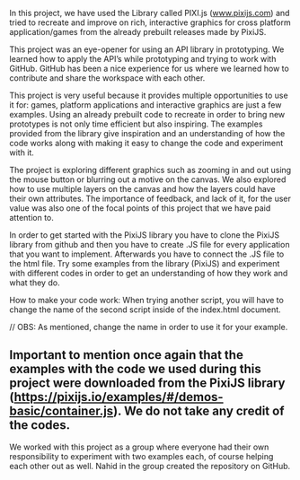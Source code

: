 In this project, we have used the Library called PIXI.js (www.pixijs.com) and tried to recreate and improve on rich, 
interactive graphics for cross platform application/games from the already prebuilt releases made by PixiJS.   

This project was an eye-opener for using an API library in prototyping. 
We learned how to apply the API’s while prototyping and trying to work with GitHub. 
GitHub has been a nice experience for us where we learned how to contribute and share the workspace with each other. 

This project is very useful because it provides multiple opportunities to use it for: games, 
platform applications and interactive graphics are just a few examples. Using an already prebuilt 
code to recreate in order to bring new prototypes is not only time efficient but also inspiring. 
The examples provided from the library give inspiration and an understanding of how the code works 
along with making it easy to change the code and experiment with it. 

The project is exploring different graphics such as zooming in and out using the mouse button or blurring out 
a motive on the canvas. We also explored how to use multiple layers on the canvas and how the layers 
could have their own attributes. The importance of feedback, and lack of it, for the user value was also one of the focal points 
of this project that we have paid attention to.

In order to get started with the PixiJS library you have to clone the PixiJS library from github and then you have to create
.JS file for every application that you want to implement. Afterwards you have to connect the .JS file to the html file. 
Try some examples from the library (PixiJS) and experiment with different codes in order to get an understanding
of how they work and what they do. 

How to make your code work:
When trying another script, you will have to change the name of the second script inside of the index.html document.

<!doctype html>

<html>
<head>
<meta charset="utf-8">
<title>Hello World</title>
</head>
<body>
<script src="pixi.min.js"></script>
<script src="Container.js"></script>    // OBS: As mentioned, change the name in order to use it for your example. 


<script type="text/javascript">
   let type="WebGL"
   if(!PIXI.utils.isWebGLSupported()){
   type = "canvas"
   }
  
   PIXI.utils.sayHello (type)
   let app = new PIXI.Application({width:800, height 800});
 </script>
 </body>
 </html>



## Important to mention once again that the examples with the code we used during this project were downloaded from the PixiJS library (https://pixijs.io/examples/#/demos-basic/container.js). We do not take any credit of the codes. 

We worked with this project as a group where everyone had their own responsibility to experiment with two examples each,
of course helping each other out as well. Nahid in the group created the repository on GitHub. 

